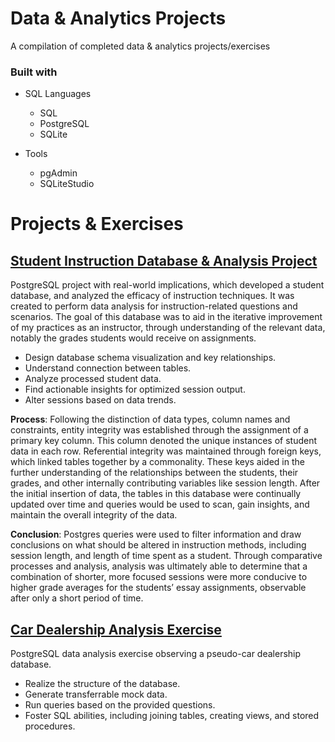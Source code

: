 # Data & Analytics Projects
A compilation of completed data &amp; analytics projects/exercises

### Built with

+ SQL Languages
	+ SQL
	+ PostgreSQL
	+ SQLite

+ Tools
	+ pgAdmin
	+ SQLiteStudio

# Projects & Exercises

## [Student Instruction Database & Analysis Project](Student%20Instruction%20Database%20%26%20Analysis%20Project)
PostgreSQL project with real-world implications, which developed a student database, and analyzed the efficacy of instruction techniques.
It was created to perform data analysis for instruction-related questions and scenarios. The goal of this database was to aid in the iterative improvement of my practices as an instructor, through understanding of the relevant data, notably the grades students would receive on assignments.
+ Design database schema visualization and key relationships.
+ Understand connection between tables.
+ Analyze processed student data.
+ Find actionable insights for optimized session output.
+ Alter sessions based on data trends.

**Process**: Following the distinction of data types, column names and constraints, entity integrity was established through the assignment of a primary key column. This column denoted the unique instances of student data in each row. Referential integrity was maintained through foreign keys, which linked tables together by a commonality. These keys aided in the further understanding of the relationships between the students, their grades, and other internally contributing variables like session length. After the initial insertion of data, the tables in this database were continually updated over time and queries would be used to scan, gain insights, and maintain the overall integrity of the data. 

**Conclusion**: Postgres queries were used to filter information and draw conclusions on what should be altered in instruction methods, including session length, and length of time spent as a student. Through comparative processes and analysis, analysis was ultimately able to determine that a combination of shorter, more focused sessions were more conducive to higher grade averages for the students’ essay assignments, observable after only a short period of time. 


## [Car Dealership Analysis Exercise](Car%20Dealership%20Analysis%20Exercise)
PostgreSQL data analysis exercise observing a pseudo-car dealership database.
+ Realize the structure of the database.
+ Generate transferrable mock data.
+ Run queries based on the provided questions.
+ Foster SQL abilities, including joining tables, creating views, and stored procedures.
